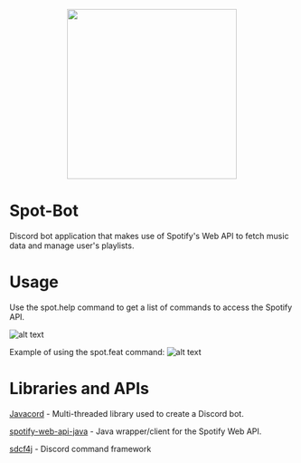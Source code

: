 <p align="center">
  <img width="300" height="300" src="https://user-images.githubusercontent.com/18038318/32081399-2c9c8c6a-ba83-11e7-91f2-477ba57de7d2.png">
</p>

# Spot-Bot
Discord bot application that makes use of Spotify's Web API to fetch music data and manage user's playlists. 

# Usage
Use the spot.help command to get a list of commands to access the Spotify API.

![alt text](https://user-images.githubusercontent.com/18038318/32081156-ae32435c-ba81-11e7-8a35-368e3466e331.PNG)

Example of using the spot.feat command:
![alt text](https://user-images.githubusercontent.com/18038318/32081158-b1780da8-ba81-11e7-89a6-b317d77bd4dc.PNG)

# Libraries and APIs
[Javacord](https://github.com/BtoBastian/Javacord) - Multi-threaded library used to create a Discord bot.

[spotify-web-api-java](https://github.com/thelinmichael/spotify-web-api-java) - Java wrapper/client for the Spotify Web API.

[sdcf4j](https://github.com/BtoBastian/sdcf4j) - Discord command framework 
